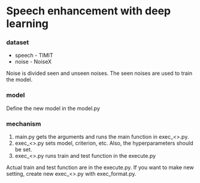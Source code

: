 # Speech enhancement with deep learning
### dataset
* speech - TIMIT
* noise - NoiseX

Noise is divided seen and unseen noises. The seen noises are used to train the model.

### model
Define the new model in the model.py

### mechanism
1. main.py gets the arguments and runs the main function in exec_<>.py.
2. exec_<>.py sets model, criterion, etc. Also, the hyperparameters should be set.
3. exec_<>.py runs train and test function in the execute.py

Actual train and test function are in the execute.py. If you want to make new setting, create new exec_<>.py with exec_format.py.
